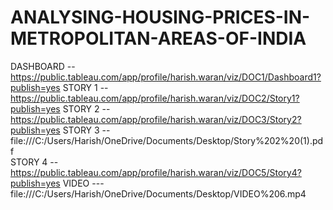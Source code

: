 # ANALYSING-HOUSING-PRICES-IN-METROPOLITAN-AREAS-OF-INDIA
DASHBOARD -- https://public.tableau.com/app/profile/harish.waran/viz/DOC1/Dashboard1?publish=yes
STORY 1 --   https://public.tableau.com/app/profile/harish.waran/viz/DOC2/Story1?publish=yes
STORY 2 --   https://public.tableau.com/app/profile/harish.waran/viz/DOC3/Story2?publish=yes
STORY 3 -- file:///C:/Users/Harish/OneDrive/Documents/Desktop/Story%202%20(1).pdf  
STORY 4 --   https://public.tableau.com/app/profile/harish.waran/viz/DOC5/Story4?publish=yes
VIDEO  ---  file:///C:/Users/Harish/OneDrive/Documents/Desktop/VIDEO%206.mp4

